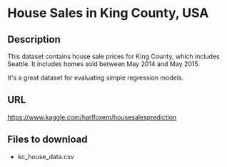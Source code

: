 # House Sales in King County, USA

## Description
This dataset contains house sale prices for King County, which includes Seattle. It includes homes sold between May 2014 and May 2015.

It's a great dataset for evaluating simple regression models.

## URL
https://www.kaggle.com/harlfoxem/housesalesprediction

## Files to download
- kc_house_data.csv